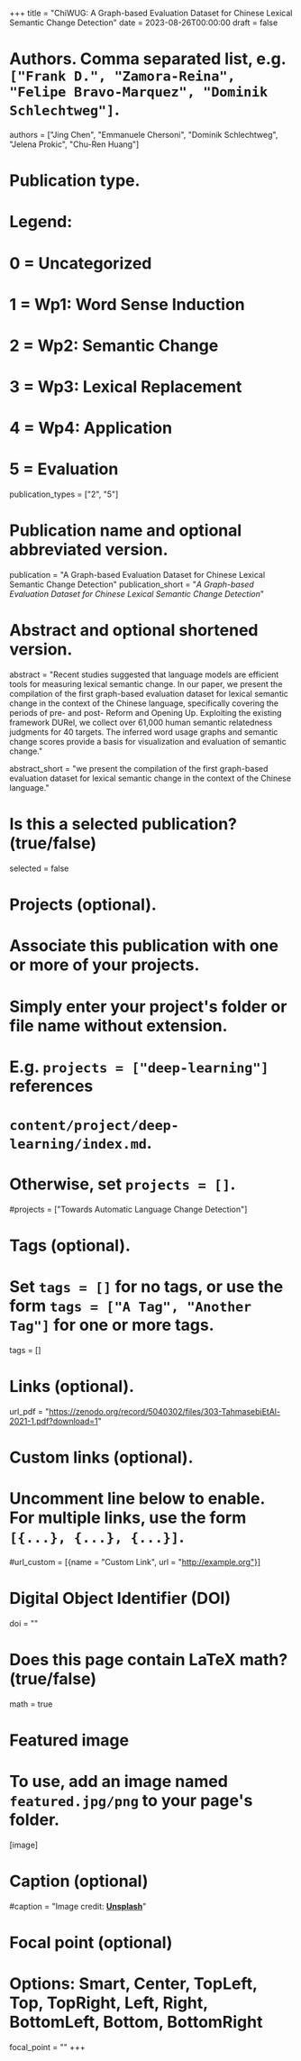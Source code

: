 +++
title = "ChiWUG: A Graph-based Evaluation Dataset for Chinese Lexical Semantic Change Detection"
date = 2023-08-26T00:00:00
draft = false

# Authors. Comma separated list, e.g. `["Frank D.", "Zamora-Reina", "Felipe Bravo-Marquez", "Dominik Schlechtweg"]`.
authors = ["Jing Chen", "Emmanuele Chersoni", "Dominik Schlechtweg", "Jelena Prokic", "Chu-Ren Huang"]

# Publication type.
# Legend:
# 0 = Uncategorized
# 1 = Wp1: Word Sense Induction
# 2 = Wp2: Semantic Change
# 3 = Wp3: Lexical Replacement
# 4 = Wp4: Application
# 5 = Evaluation
publication_types = ["2", "5"]

# Publication name and optional abbreviated version.
publication = "A Graph-based Evaluation Dataset for Chinese Lexical Semantic Change Detection"
publication_short = "*A Graph-based Evaluation Dataset for Chinese Lexical Semantic Change Detection*"

# Abstract and optional shortened version.
abstract = "Recent studies suggested that language models are efficient tools for measuring lexical semantic change. In our paper, we present the compilation of the first graph-based evaluation dataset for lexical semantic change in the context of the Chinese language, specifically covering the periods of pre- and post- Reform and Opening Up. Exploiting the existing framework DURel, we collect over 61,000 human semantic relatedness judgments for 40 targets. The inferred word usage graphs and semantic change scores provide a basis for visualization and evaluation of semantic change."

abstract_short = "we present the compilation of the first graph-based evaluation dataset for lexical semantic change in the context of the Chinese language."
# Is this a selected publication? (true/false)
selected = false

# Projects (optional).
#   Associate this publication with one or more of your projects.
#   Simply enter your project's folder or file name without extension.
#   E.g. `projects = ["deep-learning"]` references
#   `content/project/deep-learning/index.md`.
#   Otherwise, set `projects = []`.
#projects = ["Towards Automatic Language Change Detection"]

# Tags (optional).
#   Set `tags = []` for no tags, or use the form `tags = ["A Tag", "Another Tag"]` for one or more tags.
tags = []

# Links (optional).
url_pdf = "https://zenodo.org/record/5040302/files/303-TahmasebiEtAl-2021-1.pdf?download=1"

# Custom links (optional).
#   Uncomment line below to enable. For multiple links, use the form `[{...}, {...}, {...}]`.
#url_custom = [{name = "Custom Link", url = "http://example.org"}]

# Digital Object Identifier (DOI)
doi = ""

# Does this page contain LaTeX math? (true/false)
math = true

# Featured image
# To use, add an image named `featured.jpg/png` to your page's folder.
[image]
  # Caption (optional)
  #caption = "Image credit: [**Unsplash**](https://unsplash.com/photos/pLCdAaMFLTE)"

  # Focal point (optional)
  # Options: Smart, Center, TopLeft, Top, TopRight, Left, Right, BottomLeft, Bottom, BottomRight
  focal_point = ""
+++
